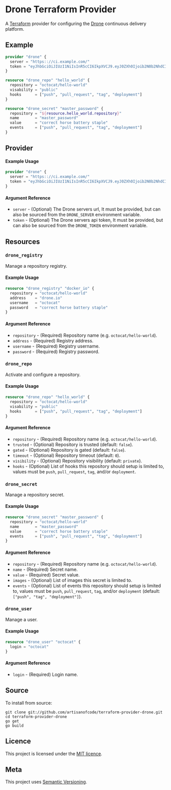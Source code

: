 # Drone Terraform Provider

A [Terraform](https://www.terraform.io) provider for configuring the 
[Drone](https://drone.io) continuous delivery platform.

## Example

```terraform
provider "drone" {
  server = "https:://ci.example.com/"
  token = "eyJhbGciOiJIUzI1NiIsInR5cCI6IkpXVCJ9.eyJ0ZXh0Ijoib2N0b2NhdCIsInR5cGUiOiJ1c2VyIn0.Fg0eYxO9x2CfGIvIHDZKhQbCGbRAsSB_iRDJlDEW6vc"
}

resource "drone_repo" "hello_world" {
  repository = "octocat/hello-world"
  visability = "public"
  hooks      = ["push", "pull_request", "tag", "deployment"]
}

resource "drone_secret" "master_password" {
  repository = "${resource.hello_world.repository}"
  name       = "master_password"
  value      = "correct horse battery staple"
  events     = ["push", "pull_request", "tag", "deployment"]
}
```

## Provider

#### Example Usage

```terraform
provider "drone" {
  server = "https:://ci.example.com/"
  token = "eyJhbGciOiJIUzI1NiIsInR5cCI6IkpXVCJ9.eyJ0ZXh0Ijoib2N0b2NhdCIsInR5cGUiOiJ1c2VyIn0.Fg0eYxO9x2CfGIvIHDZKhQbCGbRAsSB_iRDJlDEW6vc"
}
````

#### Argument Reference

* `server` - (Optional) The Drone servers url, It must be provided, but can also
  be sourced from the `DRONE_SERVER` environment variable.
* `token` - (Optional) The Drone servers api token, It must be provided, but can
  also be sourced from the `DRONE_TOKEN` environment variable.

## Resources

### `drone_registry`

Manage a repository registry.

#### Example Usage

```terraform
resource "drone_registry" "docker_io" {
  repository = "octocat/hello-world"
  address    = "drone.io"
  username   = "octocat"
  password   = "correct horse battery staple"
}
```

#### Argument Reference

* `repository` - (Required) Repository name (e.g. `octocat/hello-world`).
* `address` - (Required) Registry address.
* `username` - (Required) Registry username.
* `password` - (Required) Registry password.

### `drone_repo`

Activate and configure a repository.

#### Example Usage

```terraform
resource "drone_repo" "hello_world" {
  repository = "octocat/hello-world"
  visability = "public"
  hooks      = ["push", "pull_request", "tag", "deployment"]
}
```

#### Argument Reference

* `repository` - (Required) Repository name (e.g. `octocat/hello-world`).
* `trusted` - (Optional) Repository is trusted (default: `false`).
* `gated` - (Optional) Repository is gated (default: `false`).
* `timeout` - (Optional) Repository timeout (default: `0`).
* `visibility` - (Optional) Repository visibility (default: `private`).
* `hooks` - (Optional) List of hooks this repository should setup is limited to, 
  values must be `push`, `pull_request`, `tag`, and/or `deployment`.

### `drone_secret`

Manage a repository secret.

#### Example Usage

```terraform
resource "drone_secret" "master_password" {
  repository = "octocat/hello-world"
  name       = "master_password"
  value      = "correct horse battery staple"
  events     = ["push", "pull_request", "tag", "deployment"]
}
````

#### Argument Reference

* `repository` - (Required) Repository name (e.g. `octocat/hello-world`).
* `name` - (Required) Secret name.
* `value` - (Required) Secret value.
* `images` - (Optional) List of images this secret is limited to.
* `events` - (Optional) List of events this repository should setup is limited to, 
  values must be `push`, `pull_request`, `tag`, and/or `deployment` (default: `["push", "tag", "deployment"]`).

### `drone_user`

Manage a user.

#### Example Usage

```terraform
resource "drone_user" "octocat" {
  login = "octocat"
}
````

#### Argument Reference

* `login` - (Required) Login name.

## Source

To install from source:

```shell
git clone git://github.com/artisanofcode/terraform-provider-drone.git
cd terraform-provider-drone
go get
go build
```

## Licence

This project is licensed under the [MIT licence](http://dan.mit-license.org/).

## Meta

This project uses [Semantic Versioning](http://semver.org/).

